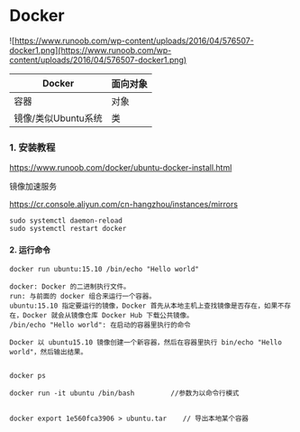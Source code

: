 # Docker

![https://www.runoob.com/wp-content/uploads/2016/04/576507-docker1.png](https://www.runoob.com/wp-content/uploads/2016/04/576507-docker1.png)

| Docker              | 面向对象 |
| ------------------- | -------- |
| 容器                | 对象     |
| 镜像/类似Ubuntu系统 | 类       |



### 1. 安装教程

https://www.runoob.com/docker/ubuntu-docker-install.html

镜像加速服务

https://cr.console.aliyun.com/cn-hangzhou/instances/mirrors

```
sudo systemctl daemon-reload
sudo systemctl restart docker
```

#### 2. 运行命令

```
docker run ubuntu:15.10 /bin/echo "Hello world"

docker: Docker 的二进制执行文件。
run: 与前面的 docker 组合来运行一个容器。
ubuntu:15.10 指定要运行的镜像，Docker 首先从本地主机上查找镜像是否存在，如果不存在，Docker 就会从镜像仓库 Docker Hub 下载公共镜像。
/bin/echo "Hello world": 在启动的容器里执行的命令

Docker 以 ubuntu15.10 镜像创建一个新容器，然后在容器里执行 bin/echo "Hello world"，然后输出结果。


docker ps

docker run -it ubuntu /bin/bash			//参数为以命令行模式


docker export 1e560fca3906 > ubuntu.tar    // 导出本地某个容器
```

